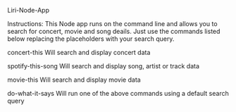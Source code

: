 Liri-Node-App

Instructions:
This Node app runs on the command line and allows you to search for concert, movie and song deails. Just use the commands listed below replacing the placeholders with your search query.



concert-this <your search query>
  Will search and display concert data 


spotify-this-song <your search query>
  Will search and display song, artist or track data


movie-this <your search query>
  Will search and display movie data


do-what-it-says 
  Will run one of the above commands using a default search query
